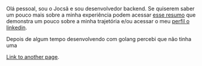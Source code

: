 Olá pessoal, sou o Jocsã e sou desenvolvedor backend. Se quiserem saber um pouco mais sobre a minha experiência podem acessar [esse resumo](./letter.md) que demonstra um pouco sobre a minha trajetória e/ou acessar o meu [perfil o linkedin](https://www.linkedin.com/in/jocsa-kesley-oliveira/).

Depois de algum tempo desenvolvendo com golang percebi que não tinha uma 

[Link to another page](./teste.md).
